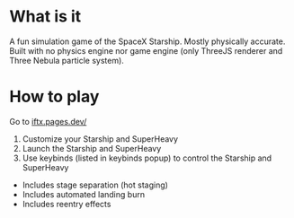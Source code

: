 # What is it

A fun simulation game of the SpaceX Starship. Mostly physically accurate. Built with no physics engine nor game engine (only ThreeJS renderer and Three Nebula particle system).

# How to play

Go to [iftx.pages.dev/](https://iftx.pages.dev/)

1. Customize your Starship and SuperHeavy
2. Launch the Starship and SuperHeavy
3. Use keybinds (listed in keybinds popup) to control the Starship and SuperHeavy
- Includes stage separation (hot staging)
- Includes automated landing burn
- Includes reentry effects